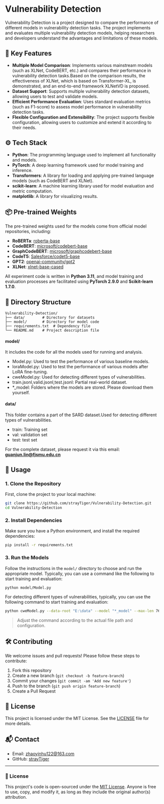 
# Vulnerability Detection

Vulnerability Detection is a project designed to compare the performance of different models in vulnerability detection tasks. The project implements and evaluates multiple vulnerability detection models, helping researchers and developers understand the advantages and limitations of these models.

## 🔑 Key Features

- **Multiple Model Comparison**: Implements various mainstream models (such as XLNet, CodeBERT, etc.) and compares their performance in vulnerability detection tasks.Based on the comparison results, the effectiveness of XLNet, which is based on Transformer-XL, is demonstrated, and an end-to-end framework XLNetVD is proposed.
- **Dataset Support**: Supports multiple vulnerability detection datasets, allowing users to test and validate models.
- **Efficient Performance Evaluation**: Uses standard evaluation metrics (such as F1-score) to assess model performance in vulnerability detection tasks.
- **Flexible Configuration and Extensibility**: The project supports flexible configuration, allowing users to customize and extend it according to their needs.

## ⚙️ Tech Stack

- **Python**: The programming language used to implement all functionality and models.
- **PyTorch**: A deep learning framework used for model training and inference.
- **Transformers**: A library for loading and applying pre-trained language models (such as CodeBERT and XLNet).
- **scikit-learn**: A machine learning library used for model evaluation and metric computation.
- **matplotlib**: A library for visualizing results.

## 📦 Pre-trained Weights

The pre-trained weights used for the models come from official model repositories, including:

- **RoBERTa**: [roberta-base](https://huggingface.co/roberta-base)
- **CodeBERT**: [microsoft/codebert-base](https://huggingface.co/microsoft/codebert-base)
- **GraphCodeBERT**: [microsoft/graphcodebert-base](https://huggingface.co/microsoft/graphcodebert-base)
- **CodeT5**: [Salesforce/codet5-base](https://huggingface.co/Salesforce/codet5-base)
- **GPT2**: [openai-community/gpt2](https://huggingface.co/openai-community/gpt2)
- **XLNet**: [xlnet-base-cased](https://huggingface.co/xlnet-base-cased)

All experiment code is written in **Python 3.11**, and model training and evaluation processes are facilitated using **PyTorch 2.9.0** and **Scikit-learn 1.7.0**.

## 📁 Directory Structure

```
Vulnerability-Detection/
├── data/        # Directory for datasets
├── model/       # Directory for model code
├── requirements.txt  # Dependency file
└── README.md    # Project description file
```
#### model/
It includes the code for all the models used for running and analysis.
- Model.py: Used to test the performance of various baseline models.
- loraModel.py: Used to test the performance of various models after LoRA fine-tuning.
- cweModel.py: Used for detecting different types of vulnerabilities.
- train.jsonl,valid.jsonl,test.jsonl: Partial real-world dataset.
- *_model: Folders where the models are stored. Please download them yourself.
#### data/
This folder contains a part of the SARD dataset.Used for detecting different types of vulnerabilities.
- train: Training set
- val: validation set
- test: test set

For the complete dataset, please request it via this email: **guanjun.lin@fjsmu.edu.cn**

## 🚀 Usage

### 1. Clone the Repository

First, clone the project to your local machine:

```bash
git clone https://github.com/strayTiger/Vulnerability-Detection.git
cd Vulnerability-Detection
```

### 2. Install Dependencies

Make sure you have a Python environment, and install the required dependencies:

```bash
pip install -r requirements.txt
```

### 3. Run the Models

Follow the instructions in the `model/` directory to choose and run the appropriate model. Typically, you can use a command like the following to start training and evaluation:

```bash
python model/Model.py
```

For detecting different types of vulnerabilities, typically, you can use the following command to start training and evaluation:

```bash
python cweModel.py --data-root "E:\data" --model "*_model" --max-len 768 --batch-size 28 --epochs 3 --shuffle --strip-comments --strip-strings --mask-sard-hints
```

> Adjust the command according to the actual file path and configuration.

## 🛠️ Contributing

We welcome issues and pull requests! Please follow these steps to contribute:

1. Fork this repository
2. Create a new branch (`git checkout -b feature-branch`)
3. Commit your changes (`git commit -am 'Add new feature'`)
4. Push to the branch (`git push origin feature-branch`)
5. Create a Pull Request

## 📄 License

This project is licensed under the MIT License. See the [LICENSE](./LICENSE) file for more details.

## 📬 Contact

- Email: zhaoyinhu122@163.com
- GitHub: [strayTiger](https://github.com/strayTiger)

---

### 📜 License

This project's code is open-sourced under the [MIT License](./LICENSE). Anyone is free to use, copy, and modify it, as long as they include the original author(s) attribution.
